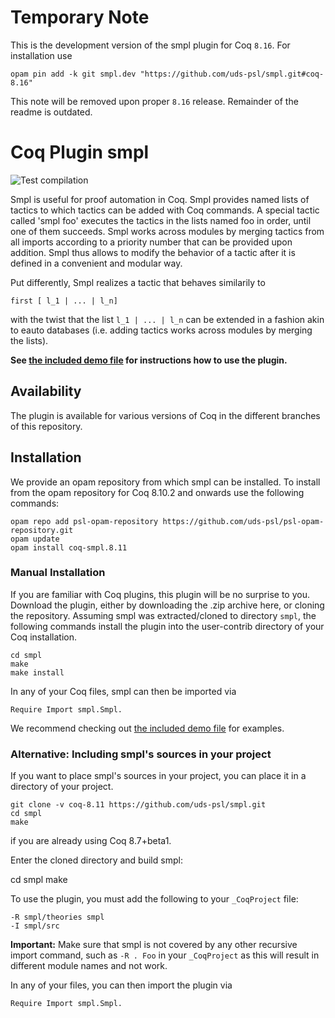 # Temporary Note

This is the development version of the smpl plugin for Coq `8.16`.
For installation use
```
opam pin add -k git smpl.dev "https://github.com/uds-psl/smpl.git#coq-8.16"
```
This note will be removed upon proper `8.16` release. Remainder of the readme is outdated.

# Coq Plugin smpl
![Test compilation](https://github.com/uds-psl/smpl/workflows/Test%20compilation/badge.svg)

Smpl is useful for proof automation in Coq. Smpl provides named lists
of tactics to which tactics can be added with Coq commands. A special
tactic called 'smpl foo' executes the tactics in the lists named foo
in order, until one of them succeeds. Smpl works across modules by
merging tactics from all imports according to a priority number that
can be provided upon addition. Smpl thus allows to modify the behavior
of a tactic after it is defined in a convenient and modular way.

Put differently, Smpl realizes a tactic that behaves similarily to

    first [ l_1 | ... | l_n]

with the twist that the list `l_1 | ... | l_n` can be extended
in a fashion akin to eauto databases (i.e. adding tactics works
across modules by merging the lists).

**See [the included demo file](theories/Demo.v) for instructions how to
use the plugin.**

## Availability

The plugin is available for various versions of Coq in the different branches of this repository.

## Installation

We provide an opam repository from which smpl can be installed. 
To install from the opam repository for Coq 8.10.2 and onwards use the following 
commands:

    opam repo add psl-opam-repository https://github.com/uds-psl/psl-opam-repository.git
    opam update
    opam install coq-smpl.8.11

### Manual Installation

If you are familiar with Coq plugins, this plugin will be no surprise
to you. Download the plugin, either by downloading the .zip archive
here, or cloning the repository. Assuming smpl was extracted/cloned to
directory `smpl`, the following commands install the plugin into the
user-contrib directory of your Coq installation.

    cd smpl
    make
    make install

In any of your Coq files, smpl can then be imported via

    Require Import smpl.Smpl.

We recommend checking out [the included demo file](theories/Demo.v) for
examples.

### Alternative: Including smpl's sources in your project

If you want to place smpl's sources in your project, you can place it
in a directory of your project.

    git clone -v coq-8.11 https://github.com/uds-psl/smpl.git
    cd smpl
    make

if you are already using Coq 8.7+beta1.

Enter the cloned directory and build smpl:

   cd smpl
   make

To use the plugin, you must add the following to your `_CoqProject` file:

    -R smpl/theories smpl
    -I smpl/src

**Important:** Make sure that smpl is not covered by any other
recursive import command, such as `-R . Foo` in your `_CoqProject` as
this will result in different module names and not work.

In any of your files, you can then import the plugin via

    Require Import smpl.Smpl.
